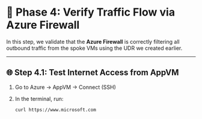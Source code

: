 # 🚥 Phase 4: Verify Traffic Flow via Azure Firewall

In this step, we validate that the **Azure Firewall** is correctly filtering all outbound traffic from the spoke VMs using the UDR we created earlier.

---

## 🌐 Step 4.1: Test Internet Access from AppVM

1. Go to Azure → AppVM → Connect (SSH)
2. In the terminal, run:

   ```bash
   curl https://www.microsoft.com
